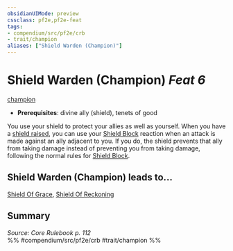 ```yaml
---
obsidianUIMode: preview
cssclass: pf2e,pf2e-feat
tags:
- compendium/src/pf2e/crb
- trait/champion
aliases: ["Shield Warden (Champion)"]
---
```

# Shield Warden (Champion)  *Feat 6*  
[champion](../../rules/traits/champion.md)  

- **Prerequisites**: divine ally (shield), tenets of good

You use your shield to protect your allies as well as yourself. When you have a [shield raised](../../rules/actions/raise-a-shield.md), you can use your [Shield Block](shield-block.md) reaction when an attack is made against an ally adjacent to you. If you do, the shield prevents that ally from taking damage instead of preventing you from taking damage, following the normal rules for [Shield Block](shield-block.md).

## Shield Warden (Champion) leads to...

[Shield Of Grace](shield-of-grace.md), [Shield Of Reckoning](shield-of-reckoning.md)

## Summary

*Source: Core Rulebook p. 112*  
%% #compendium/src/pf2e/crb #trait/champion %%